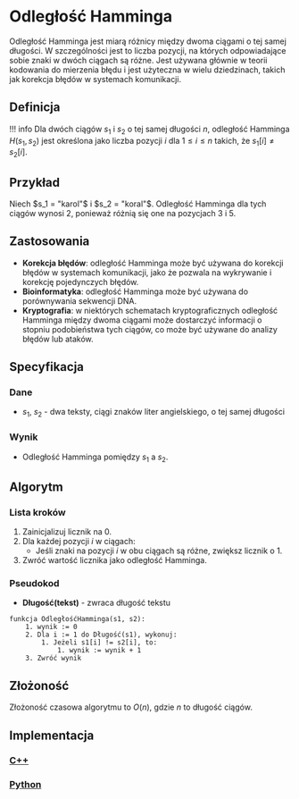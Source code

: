 # Odległość Hamminga

Odległość Hamminga jest miarą różnicy między dwoma ciągami o tej samej długości. W szczególności jest to liczba pozycji, na których odpowiadające sobie znaki w dwóch ciągach są różne. Jest używana głównie w teorii kodowania do mierzenia błędu i jest użyteczna w wielu dziedzinach, takich jak korekcja błędów w systemach komunikacji.

## Definicja

!!! info
	 Dla dwóch ciągów $s_1$ i $s_2$ o tej samej długości $n$, odległość Hamminga $H(s_1, s_2)$ jest określona jako liczba pozycji $i$ dla $1 \leq i \leq n$ takich, że $s_1[i] \neq s_2[i]$.

## Przykład

Niech $s_1 = "karol"$ i $s_2 = "koral"$. Odległość Hamminga dla tych ciągów wynosi $2$, ponieważ różnią się one na pozycjach $3$ i $5$.

## Zastosowania

- **Korekcja błędów**: odległość Hamminga może być używana do korekcji błędów w systemach komunikacji, jako że pozwala na wykrywanie i korekcję pojedynczych błędów.
- **Bioinformatyka**: odległość Hamminga może być używana do porównywania sekwencji DNA.
- **Kryptografia**: w niektórych schematach kryptograficznych odległość Hamminga między dwoma ciągami może dostarczyć informacji o stopniu podobieństwa tych ciągów, co może być używane do analizy błędów lub ataków.

## Specyfikacja

### Dane

- $s_1$, $s_2$ - dwa teksty, ciągi znaków liter angielskiego, o tej samej długości

### Wynik

- Odległość Hamminga pomiędzy $s_1$ a $s_2$.

## Algorytm

### Lista kroków

1. Zainicjalizuj licznik na $0$.
2. Dla każdej pozycji $i$ w ciągach:
   - Jeśli znaki na pozycji $i$ w obu ciągach są różne, zwiększ licznik o $1$.
3. Zwróć wartość licznika jako odległość Hamminga.

### Pseudokod

- **Długość(tekst)** - zwraca długość tekstu

```
funkcja OdległośćHamminga(s1, s2):
    1. wynik := 0
    2. Dla i := 1 do Długość(s1), wykonuj:
        1. Jeżeli s1[i] != s2[i], to:
            1. wynik := wynik + 1
    3. Zwróć wynik
```

## Złożoność

Złożoność czasowa algorytmu to $O(n)$, gdzie $n$ to długość ciągów.

## Implementacja

### [C++](../../programming/c++/algorithms/text/hamming-distance.md)

### [Python](../../programming/python/algorithms/text/hamming-distance.md)
